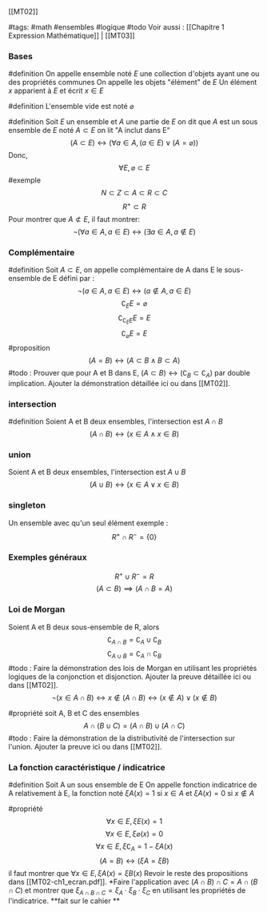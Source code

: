 [[MT02]]

#tags: #math #ensembles #logique #todo
Voir aussi : [[Chapitre 1 Expression Mathématique]] | [[MT03]]

### Bases

#definition 
On appelle ensemble noté $E$ une collection d'objets ayant une ou des propriétés communes
On appelle les objets "élément" de $E$
Un élément $x$ apparient à $E$ et écrit $x \in E$

#definition
L'ensemble vide est noté $\varnothing$

#definition 
Soit $E$ un ensemble et $A$ une partie de $E$
on dit que $A$ est un sous ensemble de $E$
noté $A \subset E$ on lit "A inclut dans E"
$$
(A \subset E) \leftrightarrow (\forall a \in A, (a \in E) \vee (A = \varnothing))
$$
Donc, $$
\forall E, \varnothing \subset E
$$
#exemple $$
N \subset Z \subset A \subset R \subset C
$$$$
R^+ \subset R
$$
Pour montrer que $A \not\subset E$, il faut montrer:
$$
\neg(\forall a \in A, a \in E) \leftrightarrow (\exists a \in A, a \not\in E)
$$

### Complémentaire
#definition 
Soit $A \subset E$, on appelle complémentaire de A dans E le sous-ensemble de E défini par :
$$
\neg(a \in A, a \in E) \leftrightarrow  (a \not\in A, a \in E)
$$
$$
\complement_{E}E = \varnothing
$$$$
\complement_{\complement_{E}E}E = E
$$$$
\complement_{\varnothing}E = E
$$
#proposition$$
(A = B) \leftrightarrow (A \subset B \wedge B \subset A)
$$
#todo : Prouver que pour A et B dans E, $(A \subset B) \leftrightarrow  (\complement_{B} \subset \complement_{A} )$ par double implication. Ajouter la démonstration détaillée ici ou dans [[MT02]].

### intersection
 #definition 
 Soient A et B deux ensembles, l'intersection est $A \cap B$
$$
(A \cap B) \leftrightarrow (x \in A \wedge x \in B)
$$
### union
Soient A et B deux ensembles, l'intersection est $A \cup B$
$$
(A \cup B) \leftrightarrow (x \in A \vee x \in B)
$$
### singleton
Un ensemble avec qu'un seul élément
exemple :
$$
R^+\cap R^-=\{ 0 \}
$$

### Exemples généraux
$$
R^+\cup R^-=R
$$
$$
(A \subset B) \implies (A \cap B = A)
$$

### Loi de Morgan
Soient A et B deux sous-ensemble de R, alors
$$
\complement_{A \cap B} = \complement_{A} \cup \complement_{B}
$$
$$
\complement_{A\cup B} = \complement_{A} \cap \complement_{B}
$$
#todo : Faire la démonstration des lois de Morgan en utilisant les propriétés logiques de la conjonction et disjonction. Ajouter la preuve détaillée ici ou dans [[MT02]].
$$
\neg(x \in A \cap B) \leftrightarrow  x \notin (A \cap B) \leftrightarrow (x \notin A) \vee (x \notin B)
$$

#propriété
soit A, B et C des ensembles
$$
A \cap (B \cup C) = (A \cap B) \cup (A \cap C)
$$
#todo : Faire la démonstration de la distributivité de l'intersection sur l'union. Ajouter la preuve ici ou dans [[MT02]].

### La fonction caractéristique / indicatrice
#definition
Soit A un sous ensemble de E
On appelle fonction indicatrice de A relativement à E,
la fonction noté $\xi A(x) = 1$ si $x \in A$ 
et $\xi A(x) = 0$ si $x \not\in A$

#propriété
$$
\forall x \in E, \xi E(x)=1
$$$$
\forall x \in E, \xi\varnothing(x)=0
$$
$$
\forall x \in E, \xi\complement_{A} = 1-\xi A(x)
$$
$$
(A = B) \leftrightarrow (\xi A = \xi B)
$$ il faut montrer que $\forall x \in E, \xi A(x) = \xi B(x)$
Revoir le reste des propositions dans [[MT02-ch1_ecran.pdf]]. 
*Faire l'application avec $(A \cap B) \cap C = A\cap(B\cap C)$ et montrer que $\xi_{A\cap B \cap C} = \xi_{A} \cdot \xi_{B} \cdot \xi_{C}$ en utilisant les propriétés de l'indicatrice. **fait sur le cahier **